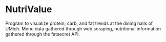 # NutriValue
Program to visualize protein, carb, and fat trends at the dining halls of UMich. Menu data gathered through web scraping, nutritional information gathered through the fatsecret API.
